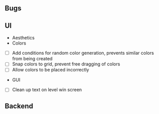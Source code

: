 ## Bugs

## UI
- Aesthetics
 - Colors
  - [ ] Add conditions for random color generation, prevents similar colors from being created
  - [ ] Snap colors to grid, prevent free dragging of colors
  - [ ] Allow colors to be placed incorrectly
- GUI
 - [ ] Clean up text on level win screen

## Backend

